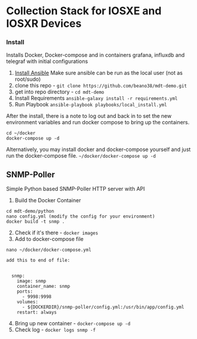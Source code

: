 # Collection Stack for IOSXE and IOSXR Devices


### Install
Installs Docker, Docker-compose and in containers grafana, influxdb and telegraf with initial configurations

1. [Install Ansible](https://docs.ansible.com/ansible/latest/installation_guide/intro_installation.html)
    Make sure ansible can be run as the local user (not as root/sudo)
2. clone this repo - `git clone https://github.com/beano38/mdt-demo.git`
3. get into repo directory - `cd mdt-demo`
4. Install Requirements `ansible-galaxy install -r requirements.yml`
5. Run Playbook `ansible-playbook playbooks/local_install.yml`

After the install, there is a note to log out and back in to set the new environment variables and run docker compose to bring up the containers.
```
cd ~/docker
docker-compose up -d
```

Alternatively, you may install docker and docker-compose yourself and just run the docker-compose file.  `~/docker/docker-compose up -d`

## SNMP-Poller
Simple Python based SNMP-Poller HTTP server with API

1. Build the Docker Container
```
cd mdt-demo/python
nano config.yml (modify the config for your environment)
docker build -t snmp .
```
2. Check if it's there - `docker images`
3. Add to docker-compose file 
```
nano ~/docker/docker-compose.yml

add this to end of file:


  snmp:
    image: snmp
    container_name: snmp
    ports:
      - 9998:9998
    volumes:
      - ${DOCKERDIR}/snmp-poller/config.yml:/usr/bin/app/config.yml
    restart: always

```
4. Bring up new container - `docker-compose up -d`
5. Check log - `docker logs snmp -f`

